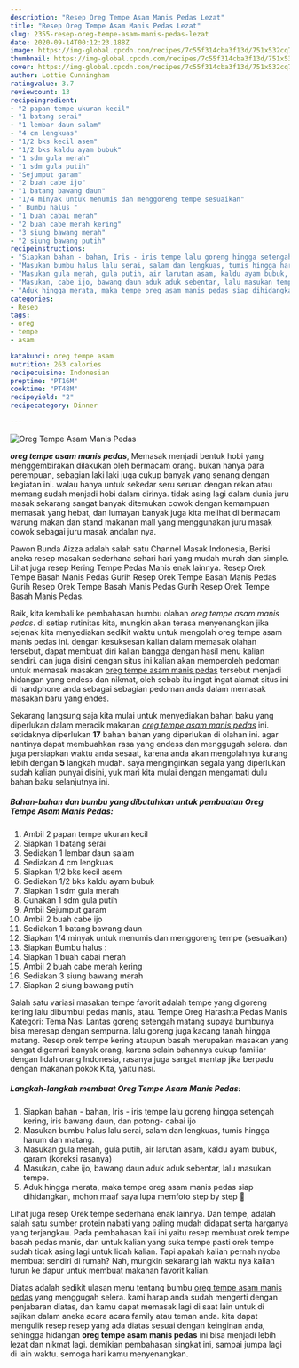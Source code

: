 ```yaml
---
description: "Resep Oreg Tempe Asam Manis Pedas Lezat"
title: "Resep Oreg Tempe Asam Manis Pedas Lezat"
slug: 2355-resep-oreg-tempe-asam-manis-pedas-lezat
date: 2020-09-14T00:12:23.188Z
image: https://img-global.cpcdn.com/recipes/7c55f314cba3f13d/751x532cq70/oreg-tempe-asam-manis-pedas-foto-resep-utama.jpg
thumbnail: https://img-global.cpcdn.com/recipes/7c55f314cba3f13d/751x532cq70/oreg-tempe-asam-manis-pedas-foto-resep-utama.jpg
cover: https://img-global.cpcdn.com/recipes/7c55f314cba3f13d/751x532cq70/oreg-tempe-asam-manis-pedas-foto-resep-utama.jpg
author: Lottie Cunningham
ratingvalue: 3.7
reviewcount: 13
recipeingredient:
- "2 papan tempe ukuran kecil"
- "1 batang serai"
- "1 lembar daun salam"
- "4 cm lengkuas"
- "1/2 bks kecil asem"
- "1/2 bks kaldu ayam bubuk"
- "1 sdm gula merah"
- "1 sdm gula putih"
- "Sejumput garam"
- "2 buah cabe ijo"
- "1 batang bawang daun"
- "1/4 minyak untuk menumis dan menggoreng tempe sesuaikan"
- " Bumbu halus "
- "1 buah cabai merah"
- "2 buah cabe merah kering"
- "3 siung bawang merah"
- "2 siung bawang putih"
recipeinstructions:
- "Siapkan bahan - bahan, Iris - iris tempe lalu goreng hingga setengah kering, iris bawang daun, dan potong- cabai ijo"
- "Masukan bumbu halus lalu serai, salam dan lengkuas, tumis hingga harum dan matang."
- "Masukan gula merah, gula putih, air larutan asam, kaldu ayam bubuk, garam (koreksi rasanya)"
- "Masukan, cabe ijo, bawang daun aduk aduk sebentar, lalu masukan tempe."
- "Aduk hingga merata, maka tempe oreg asam manis pedas siap dihidangkan, mohon maaf saya lupa memfoto step by step 🙏"
categories:
- Resep
tags:
- oreg
- tempe
- asam

katakunci: oreg tempe asam 
nutrition: 263 calories
recipecuisine: Indonesian
preptime: "PT16M"
cooktime: "PT48M"
recipeyield: "2"
recipecategory: Dinner

---
```



![Oreg Tempe Asam Manis Pedas](https://img-global.cpcdn.com/recipes/7c55f314cba3f13d/751x532cq70/oreg-tempe-asam-manis-pedas-foto-resep-utama.jpg)

<b><i>oreg tempe asam manis pedas</i></b>, Memasak menjadi bentuk hobi yang menggembirakan dilakukan oleh bermacam orang. bukan hanya para perempuan, sebagian laki laki juga cukup banyak yang senang dengan kegiatan ini. walau hanya untuk sekedar seru seruan dengan rekan atau memang sudah menjadi hobi dalam dirinya. tidak asing lagi dalam dunia juru masak sekarang sangat banyak ditemukan cowok dengan kemampuan memasak yang hebat, dan lumayan banyak juga kita melihat di bermacam warung makan dan stand makanan mall yang menggunakan juru masak cowok sebagai juru masak andalan nya.

Pawon Bunda Aizza adalah salah satu Channel Masak Indonesia, Berisi aneka resep masakan sederhana sehari hari yang mudah murah dan simple. Lihat juga resep Kering Tempe Pedas Manis enak lainnya. Resep Orek Tempe Basah Manis Pedas Gurih Resep Orek Tempe Basah Manis Pedas Gurih Resep Orek Tempe Basah Manis Pedas Gurih Resep Orek Tempe Basah Manis Pedas.

Baik, kita kembali ke pembahasan bumbu olahan <i>oreg tempe asam manis pedas</i>. di setiap rutinitas kita, mungkin akan terasa menyenangkan jika sejenak kita menyediakan sedikit waktu untuk mengolah oreg tempe asam manis pedas ini. dengan kesuksesan kalian dalam memasak olahan tersebut, dapat membuat diri kalian bangga dengan hasil menu kalian sendiri. dan juga disini dengan situs ini kalian akan memperoleh pedoman untuk memasak masakan <u>oreg tempe asam manis pedas</u> tersebut menjadi hidangan yang endess dan nikmat, oleh sebab itu ingat ingat alamat situs ini di handphone anda sebagai sebagian pedoman anda dalam memasak masakan baru yang endes.


Sekarang langsung saja kita mulai untuk menyediakan bahan baku yang diperlukan dalam meracik makanan <u><i>oreg tempe asam manis pedas</i></u> ini. setidaknya diperlukan <b>17</b> bahan bahan yang diperlukan di olahan ini. agar nantinya dapat membuahkan rasa yang endess dan menggugah selera. dan juga persiapkan waktu anda sesaat, karena anda akan mengolahnya kurang lebih dengan <b>5</b> langkah mudah. saya menginginkan segala yang diperlukan sudah kalian punyai disini, yuk mari kita mulai dengan mengamati dulu bahan baku selanjutnya ini.

<!--inarticleads1-->

##### Bahan-bahan dan bumbu yang dibutuhkan untuk pembuatan Oreg Tempe Asam Manis Pedas:

1. Ambil 2 papan tempe ukuran kecil
1. Siapkan 1 batang serai
1. Sediakan 1 lembar daun salam
1. Sediakan 4 cm lengkuas
1. Siapkan 1/2 bks kecil asem
1. Sediakan 1/2 bks kaldu ayam bubuk
1. Siapkan 1 sdm gula merah
1. Gunakan 1 sdm gula putih
1. Ambil Sejumput garam
1. Ambil 2 buah cabe ijo
1. Sediakan 1 batang bawang daun
1. Siapkan 1/4 minyak untuk menumis dan menggoreng tempe (sesuaikan)
1. Siapkan  Bumbu halus :
1. Siapkan 1 buah cabai merah
1. Ambil 2 buah cabe merah kering
1. Sediakan 3 siung bawang merah
1. Siapkan 2 siung bawang putih


Salah satu variasi masakan tempe favorit adalah tempe yang digoreng kering lalu dibumbui pedas manis, atau. Tempe Oreg Harashta Pedas Manis Kategori: Tema Nasi Lantas goreng setengah matang supaya bumbunya bisa meresap dengan sempurna. lalu goreng juga kacang tanah hingga matang. Resep orek tempe kering ataupun basah merupakan masakan yang sangat digemari banyak orang, karena selain bahannya cukup familiar dengan lidah orang Indonesia, rasanya juga sangat mantap jika berpadu dengan makanan pokok Kita, yaitu nasi. 

<!--inarticleads2-->

##### Langkah-langkah membuat Oreg Tempe Asam Manis Pedas:

1. Siapkan bahan - bahan, Iris - iris tempe lalu goreng hingga setengah kering, iris bawang daun, dan potong- cabai ijo
1. Masukan bumbu halus lalu serai, salam dan lengkuas, tumis hingga harum dan matang.
1. Masukan gula merah, gula putih, air larutan asam, kaldu ayam bubuk, garam (koreksi rasanya)
1. Masukan, cabe ijo, bawang daun aduk aduk sebentar, lalu masukan tempe.
1. Aduk hingga merata, maka tempe oreg asam manis pedas siap dihidangkan, mohon maaf saya lupa memfoto step by step 🙏


Lihat juga resep Orek tempe sederhana enak lainnya. Dan tempe, adalah salah satu sumber protein nabati yang paling mudah didapat serta harganya yang terjangkau. Pada pembahasan kali ini yaitu resep membuat orek tempe basah pedas manis, dan untuk kalian yang suka tempe pasti orek tempe sudah tidak asing lagi untuk lidah kalian. Tapi apakah kalian pernah nyoba membuat sendiri di rumah? Nah, mungkin sekarang lah waktu nya kalian turun ke dapur untuk membuat makanan favorit kalian. 

Diatas adalah sedikit ulasan menu tentang bumbu <u>oreg tempe asam manis pedas</u> yang menggugah selera. kami harap anda sudah mengerti dengan penjabaran diatas, dan kamu dapat memasak lagi di saat lain untuk di sajikan dalam aneka acara acara family atau teman anda. kita dapat mengulik resep resep yang ada diatas sesuai dengan keinginan anda, sehingga hidangan <b>oreg tempe asam manis pedas</b> ini bisa menjadi lebih lezat dan nikmat lagi. demikian pembahasan singkat ini, sampai jumpa lagi di lain waktu. semoga hari kamu menyenangkan.
